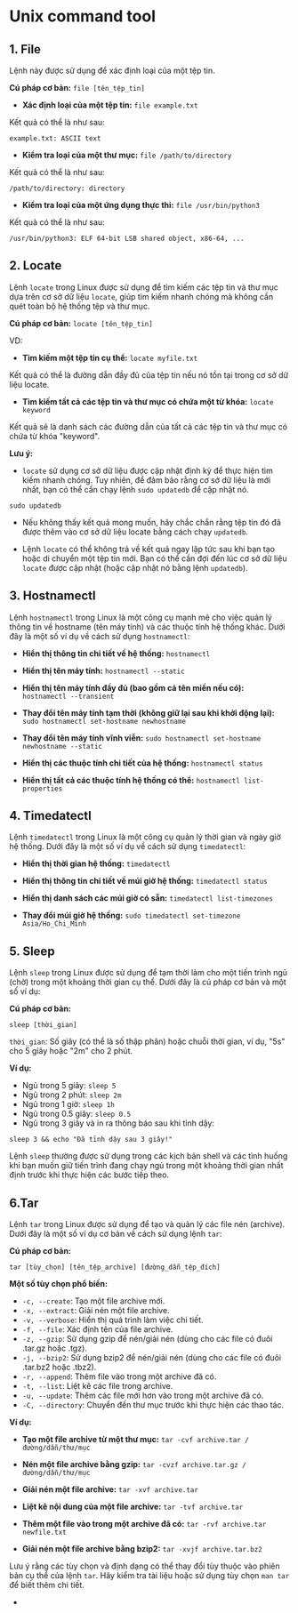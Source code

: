 # Unix command tool

## 1. File
Lệnh này được sử dụng để xác định loại của một tệp tin.

**Cú pháp cơ bản:** `file [tên_tệp_tin]`

- **Xác định loại của một tệp tin:**
`file example.txt`

Kết quả có thể là như sau:

`example.txt: ASCII text`

- **Kiểm tra loại của một thư mục:**
`file /path/to/directory`

Kết quả có thể là như sau:

`/path/to/directory: directory`

- **Kiểm tra loại của một ứng dụng thực thi:**
`file /usr/bin/python3`

Kết quả có thể là như sau:

`/usr/bin/python3: ELF 64-bit LSB shared object, x86-64, ...`

## 2. Locate
Lệnh ``locate`` trong Linux được sử dụng để tìm kiếm các tệp tin và thư mục dựa trên cơ sở dữ liệu `locate`, giúp tìm kiếm nhanh chóng mà không cần quét toàn bộ hệ thống tệp và thư mục.

**Cú pháp cơ bản:**
`locate [tên_tệp_tin]`

VD:

- **Tìm kiếm một tệp tin cụ thể:**
`locate myfile.txt`

Kết quả có thể là đường dẫn đầy đủ của tệp tin nếu nó tồn tại trong cơ sở dữ liệu locate.

- **Tìm kiếm tất cả các tệp tin và thư mục có chứa một từ khóa:**
`locate keyword`

Kết quả sẽ là danh sách các đường dẫn của tất cả các tệp tin và thư mục có chứa từ khóa "keyword".

**Lưu ý:**

- `locate` sử dụng cơ sở dữ liệu được cập nhật định kỳ để thực hiện tìm kiếm nhanh chóng. Tuy nhiên, để đảm bảo rằng cơ sở dữ liệu là mới nhất, bạn có thể cần chạy lệnh `sudo updatedb` để cập nhật nó.

`sudo updatedb`

- Nếu không thấy kết quả mong muốn, hãy chắc chắn rằng tệp tin đó đã được thêm vào cơ sở dữ liệu locate bằng cách chạy `updatedb`.

- Lệnh `locate` có thể không trả về kết quả ngay lập tức sau khi bạn tạo hoặc di chuyển một tệp tin mới. Bạn có thể cần đợi đến lúc cơ sở dữ liệu `locate` được cập nhật (hoặc cập nhật nó bằng lệnh `updatedb`).

## 3. Hostnamectl
Lệnh `hostnamectl` trong Linux là một công cụ mạnh mẽ cho việc quản lý thông tin về hostname (tên máy tính) và các thuộc tính hệ thống khác. Dưới đây là một số ví dụ về cách sử dụng `hostnamectl`:

- **Hiển thị thông tin chi tiết về hệ thống:**
`hostnamectl`

- **Hiển thị tên máy tính:**
`hostnamectl --static`

- **Hiển thị tên máy tính đầy đủ (bao gồm cả tên miền nếu có):**
`hostnamectl --transient`

- **Thay đổi tên máy tính tạm thời (không giữ lại sau khi khởi động lại):**
`sudo hostnamectl set-hostname newhostname`

- **Thay đổi tên máy tính vĩnh viễn:**
`sudo hostnamectl set-hostname newhostname --static`

- **Hiển thị các thuộc tính chi tiết của hệ thống:**
`hostnamectl status`

- **Hiển thị tất cả các thuộc tính hệ thống có thể:**
`hostnamectl list-properties`

## 4. Timedatectl
Lệnh `timedatectl` trong Linux là một công cụ quản lý thời gian và ngày giờ hệ thống. Dưới đây là một số ví dụ về cách sử dụng `timedatectl`:

- **Hiển thị thời gian hệ thống:**
`timedatectl`

- **Hiển thị thông tin chi tiết về múi giờ hệ thống:**
`timedatectl status`

- **Hiển thị danh sách các múi giờ có sẵn:**
`timedatectl list-timezones`

- **Thay đổi múi giờ hệ thống:**
`sudo timedatectl set-timezone Asia/Ho_Chi_Minh`

## 5. Sleep
Lệnh `sleep` trong Linux được sử dụng để tạm thời làm cho một tiến trình ngủ (chờ) trong một khoảng thời gian cụ thể. Dưới đây là cú pháp cơ bản và một số ví dụ:

**Cú pháp cơ bản:**

`sleep [thời_gian]`

`thời_gian`: Số giây (có thể là số thập phân) hoặc chuỗi thời gian, ví dụ, "5s" cho 5 giây hoặc "2m" cho 2 phút.

**Ví dụ:**

- Ngủ trong 5 giây: `sleep 5`
- Ngủ trong 2 phút: `sleep 2m`
- Ngủ trong 1 giờ: `sleep 1h`
- Ngủ trong 0.5 giây: `sleep 0.5`
- Ngủ trong 3 giây và in ra thông báo sau khi tỉnh dậy:

`sleep 3 && echo "Đã tỉnh dậy sau 3 giây!"`

Lệnh `sleep` thường được sử dụng trong các kịch bản shell và các tình huống khi bạn muốn giữ tiến trình đang chạy ngủ trong một khoảng thời gian nhất định trước khi thực hiện các bước tiếp theo.

## 6.Tar
Lệnh `tar` trong Linux được sử dụng để tạo và quản lý các file nén (archive). Dưới đây là một số ví dụ cơ bản về cách sử dụng lệnh `tar`:

**Cú pháp cơ bản:**

`tar [tùy_chọn] [tên_tệp_archive] [đường_dẫn_tệp_đích]`

**Một số tùy chọn phổ biến:**

- `-c, --create`: Tạo một file archive mới.
- `-x, --extract`: Giải nén một file archive.
- `-v, --verbose`: Hiển thị quá trình làm việc chi tiết.
- `-f, --file`: Xác định tên của file archive.
- `-z, --gzip`: Sử dụng gzip để nén/giải nén (dùng cho các file có đuôi .tar.gz hoặc .tgz).
- `-j, --bzip2`: Sử dụng bzip2 để nén/giải nén (dùng cho các file có đuôi .tar.bz2 hoặc .tbz2).
- `-r, --append`: Thêm file vào trong một archive đã có.
- `-t, --list`: Liệt kê các file trong archive.
- `-u, --update`: Thêm các file mới hơn vào trong một archive đã có.
- `-C, --directory`: Chuyển đến thư mục trước khi thực hiện các thao tác.

**Ví dụ:**

- **Tạo một file archive từ một thư mục:**
`tar -cvf archive.tar /đường/dẫn/thư/mục`

- **Nén một file archive bằng gzip:**
`tar -cvzf archive.tar.gz /đường/dẫn/thư/mục`

- **Giải nén một file archive:**
`tar -xvf archive.tar`

- **Liệt kê nội dung của một file archive:**
`tar -tvf archive.tar`

- **Thêm một file vào trong một archive đã có:**
`tar -rvf archive.tar newfile.txt`

- **Giải nén một file archive bằng bzip2:**
`tar -xvjf archive.tar.bz2`

Lưu ý rằng các tùy chọn và định dạng có thể thay đổi tùy thuộc vào phiên bản cụ thể của lệnh `tar`. Hãy kiểm tra tài liệu hoặc sử dụng tùy chọn `man tar` để biết thêm chi tiết.


- 